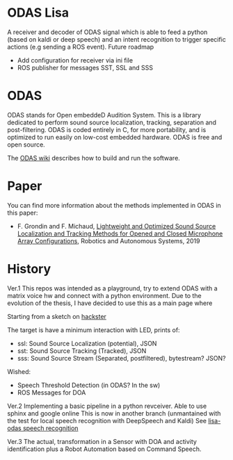 ODAS Lisa
=======
A receiver and decoder of ODAS signal which is able to feed a python  (based on kaldi or deep speech) and an intent recognition to trigger specific actions (e.g sending a ROS event).
Future roadmap
- Add configuration for receiver via ini file
- ROS publisher for messages SST, SSL and SSS


ODAS 
=======

ODAS stands for Open embeddeD Audition System. This is a library dedicated to perform sound source localization, tracking, separation and post-filtering. ODAS is coded entirely in C, for more portability, and is optimized to run easily on low-cost embedded hardware. ODAS is free and open source.

The [ODAS wiki](https://github.com/introlab/odas/wiki) describes how to build and run the software. 

# Paper
You can find more information about the methods implemented in ODAS in this paper: 

* F. Grondin and F. Michaud, [Lightweight and Optimized Sound Source Localization and Tracking Methods for Opened and Closed Microphone Array Configurations](https://arxiv.org/pdf/1812.00115), Robotics and Autonomous Systems, 2019 


History
=======
Ver.1 
This repos was intended as a playground, try to extend ODAS with a matrix voice hw and connect with a python environment. Due to the evolution of the thesis, I have decided to use this as a main page where

Starting from a sketch on [hackster](https://www.hackster.io/matrix-labs/direction-of-arrival-for-matrix-voice-creator-using-odas-b7a15b)

The target is have a minimum interaction with LED, prints of:
* ssl: Sound Source Localization (potential), JSON
* sst: Sound Source Tracking (Tracked), JSON
* sss: Sound Source Stream (Separated, postfiltered), bytestream? JSON?

Wished:
* Speech Threshold Detection (in ODAS? In the sw)
* ROS Messages for DOA

Ver.2
Implementing a basic pipeline in a python revceiver. Able to use sphinx and google online
This is now in another branch (unmantained with the test for local speech recognition with DeepSpeech and Kaldi)
See [lisa-odas speech recognition](https://github.com/lawrence-iviani/lisa-odas/tree/speech_recognition)

Ver.3
The actual, transformation in a Sensor with DOA and activity identification plus a Robot Automation based on Command Speech.

